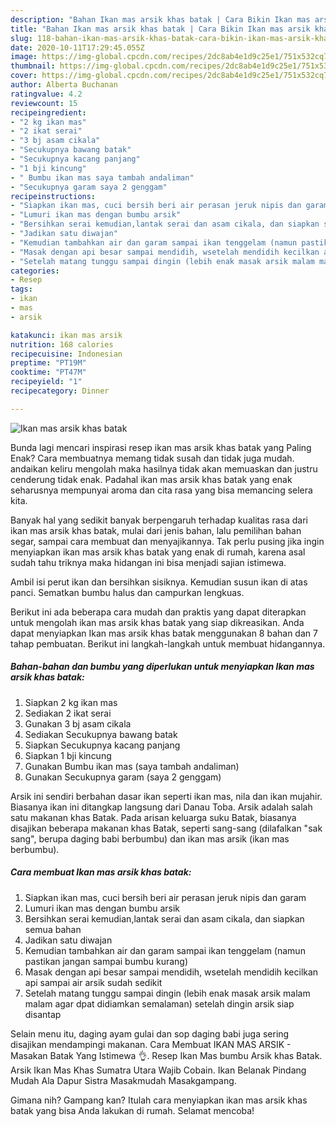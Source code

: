 ```yaml
---
description: "Bahan Ikan mas arsik khas batak | Cara Bikin Ikan mas arsik khas batak Yang Sempurna"
title: "Bahan Ikan mas arsik khas batak | Cara Bikin Ikan mas arsik khas batak Yang Sempurna"
slug: 118-bahan-ikan-mas-arsik-khas-batak-cara-bikin-ikan-mas-arsik-khas-batak-yang-sempurna
date: 2020-10-11T17:29:45.055Z
image: https://img-global.cpcdn.com/recipes/2dc8ab4e1d9c25e1/751x532cq70/ikan-mas-arsik-khas-batak-foto-resep-utama.jpg
thumbnail: https://img-global.cpcdn.com/recipes/2dc8ab4e1d9c25e1/751x532cq70/ikan-mas-arsik-khas-batak-foto-resep-utama.jpg
cover: https://img-global.cpcdn.com/recipes/2dc8ab4e1d9c25e1/751x532cq70/ikan-mas-arsik-khas-batak-foto-resep-utama.jpg
author: Alberta Buchanan
ratingvalue: 4.2
reviewcount: 15
recipeingredient:
- "2 kg ikan mas"
- "2 ikat serai"
- "3 bj asam cikala"
- "Secukupnya bawang batak"
- "Secukupnya kacang panjang"
- "1 bji kincung"
- " Bumbu ikan mas saya tambah andaliman"
- "Secukupnya garam saya 2 genggam"
recipeinstructions:
- "Siapkan ikan mas, cuci bersih beri air perasan jeruk nipis dan garam"
- "Lumuri ikan mas dengan bumbu arsik"
- "Bersihkan serai kemudian,lantak serai dan asam cikala, dan siapkan semua bahan"
- "Jadikan satu diwajan"
- "Kemudian tambahkan air dan garam sampai ikan tenggelam (namun pastikan jangan sampai bumbu kurang)"
- "Masak dengan api besar sampai mendidih, wsetelah mendidih kecilkan api sampai air arsik sudah sedikit"
- "Setelah matang tunggu sampai dingin (lebih enak masak arsik malam malam agar dpat didiamkan semalaman) setelah dingin arsik siap disantap"
categories:
- Resep
tags:
- ikan
- mas
- arsik

katakunci: ikan mas arsik 
nutrition: 168 calories
recipecuisine: Indonesian
preptime: "PT19M"
cooktime: "PT47M"
recipeyield: "1"
recipecategory: Dinner

---
```



![Ikan mas arsik khas batak](https://img-global.cpcdn.com/recipes/2dc8ab4e1d9c25e1/751x532cq70/ikan-mas-arsik-khas-batak-foto-resep-utama.jpg)

Bunda lagi mencari inspirasi resep ikan mas arsik khas batak yang Paling Enak? Cara membuatnya memang tidak susah dan tidak juga mudah. andaikan keliru mengolah maka hasilnya tidak akan memuaskan dan justru cenderung tidak enak. Padahal ikan mas arsik khas batak yang enak seharusnya mempunyai aroma dan cita rasa yang bisa memancing selera kita.

Banyak hal yang sedikit banyak berpengaruh terhadap kualitas rasa dari ikan mas arsik khas batak, mulai dari jenis bahan, lalu pemilihan bahan segar, sampai cara membuat dan menyajikannya. Tak perlu pusing jika ingin menyiapkan ikan mas arsik khas batak yang enak di rumah, karena asal sudah tahu triknya maka hidangan ini bisa menjadi sajian istimewa.

Ambil isi perut ikan dan bersihkan sisiknya. Kemudian susun ikan di atas panci. Sematkan bumbu halus dan campurkan lengkuas.


Berikut ini ada beberapa cara mudah dan praktis yang dapat diterapkan untuk mengolah ikan mas arsik khas batak yang siap dikreasikan. Anda dapat menyiapkan Ikan mas arsik khas batak menggunakan 8 bahan dan 7 tahap pembuatan. Berikut ini langkah-langkah untuk membuat hidangannya.

<!--inarticleads1-->

##### Bahan-bahan dan bumbu yang diperlukan untuk menyiapkan Ikan mas arsik khas batak:

1. Siapkan 2 kg ikan mas
1. Sediakan 2 ikat serai
1. Gunakan 3 bj asam cikala
1. Sediakan Secukupnya bawang batak
1. Siapkan Secukupnya kacang panjang
1. Siapkan 1 bji kincung
1. Gunakan  Bumbu ikan mas (saya tambah andaliman)
1. Gunakan Secukupnya garam (saya 2 genggam)


Arsik ini sendiri berbahan dasar ikan seperti ikan mas, nila dan ikan mujahir. Biasanya ikan ini ditangkap langsung dari Danau Toba. Arsik adalah salah satu makanan khas Batak. Pada arisan keluarga suku Batak, biasanya disajikan beberapa makanan khas Batak, seperti sang-sang (dilafalkan &#34;sak sang&#34;, berupa daging babi berbumbu) dan ikan mas arsik (ikan mas berbumbu). 

<!--inarticleads2-->

##### Cara membuat Ikan mas arsik khas batak:

1. Siapkan ikan mas, cuci bersih beri air perasan jeruk nipis dan garam
1. Lumuri ikan mas dengan bumbu arsik
1. Bersihkan serai kemudian,lantak serai dan asam cikala, dan siapkan semua bahan
1. Jadikan satu diwajan
1. Kemudian tambahkan air dan garam sampai ikan tenggelam (namun pastikan jangan sampai bumbu kurang)
1. Masak dengan api besar sampai mendidih, wsetelah mendidih kecilkan api sampai air arsik sudah sedikit
1. Setelah matang tunggu sampai dingin (lebih enak masak arsik malam malam agar dpat didiamkan semalaman) setelah dingin arsik siap disantap


Selain menu itu, daging ayam gulai dan sop daging babi juga sering disajikan mendampingi makanan. Cara Membuat IKAN MAS ARSIK - Masakan Batak Yang Istimewa 👌. Resep Ikan Mas bumbu Arsik khas Batak. Arsik Ikan Mas Khas Sumatra Utara Wajib Cobain. Ikan Belanak Pindang Mudah Ala Dapur Sistra Masakmudah Masakgampang. 

Gimana nih? Gampang kan? Itulah cara menyiapkan ikan mas arsik khas batak yang bisa Anda lakukan di rumah. Selamat mencoba!
